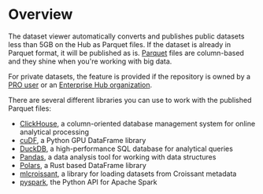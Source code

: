 # Overview

The dataset viewer automatically converts and publishes public datasets less than 5GB on the Hub as Parquet files. If the dataset is already in Parquet format, it will be published as is. [Parquet](https://parquet.apache.org/docs/) files are column-based and they shine when you're working with big data.

For private datasets, the feature is provided if the repository is owned by a [PRO user](https://huggingface.co/pricing) or an [Enterprise Hub organization](https://huggingface.co/enterprise).

There are several different libraries you can use to work with the published Parquet files:

- [ClickHouse](https://clickhouse.com/docs/en/intro), a column-oriented database management system for online analytical processing
- [cuDF](https://docs.rapids.ai/api/cudf/stable/), a Python GPU DataFrame library
- [DuckDB](https://duckdb.org/docs/), a high-performance SQL database for analytical queries
- [Pandas](https://pandas.pydata.org/docs/index.html), a data analysis tool for working with data structures
- [Polars](https://pola-rs.github.io/polars-book/user-guide/), a Rust based DataFrame library
- [mlcroissant](https://github.com/mlcommons/croissant/tree/main/python/mlcroissant), a library for loading datasets from Croissant metadata
- [pyspark](https://spark.apache.org/docs/latest/api/python), the Python API for Apache Spark
